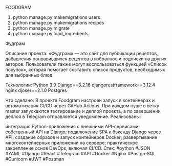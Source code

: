FOODGRAM

1. python manage.py makemigrations users
2. python manage.py makemigrations recipes
3. python manage.py migrate
4. python manage.py load_ingredients

Фудграм

Описание проекта:
«Фудграм» — это сайт для публикации рецептов, добавления понравившихся рецептов в избранное и подписки на других авторов. Пользователи также могут воспользоваться функцией «Список покупок», которая помогает составить список продуктов, необходимых для выбранных блюд.

Технологии:
Python 3.9
Django==3.2.16
djangorestframework==3.12.4
nginx
djoser==2.1.0
Postgres

Что cделано:
В проекте Foodgram настроен запуск в контейнерах и автоматизация CI/CD через GitHub Actions. При каждом пуше в ветку master запускаются тестирование и деплой проекта, а по завершении деплоя в Telegram отправляется уведомление. Реализованы:

интеграция Python-приложения с внешними API-сервисами;
собственный API на Django;
подключение SPA к бэкенду Django через API;
создание образов и запуск контейнеров Docker;
развертывание многоконтейнерных приложений на сервере;
практическое закрепление основ DevOps, включая CI/CD.
Стек: #python #JSON #YAML #Django #React #Telegram #API #Docker #Nginx #PostgreSQL #Gunicorn #JWT #Postman